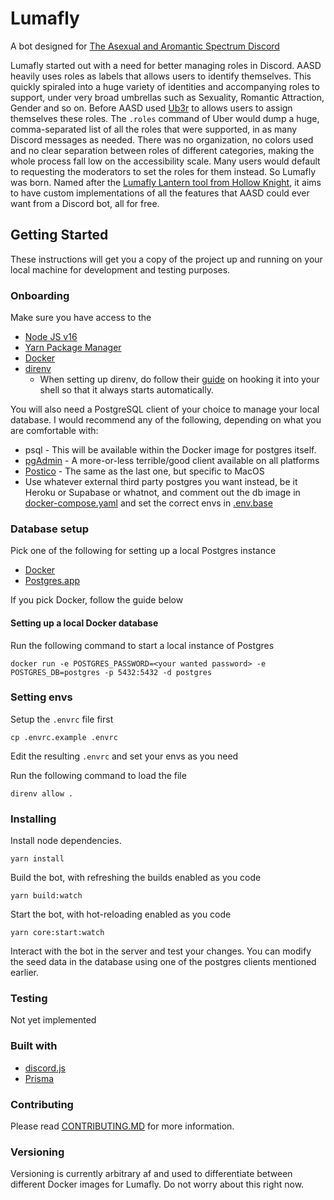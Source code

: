 # Lumafly

A bot designed for [The Asexual and Aromantic Spectrum Discord](https://discord.gg/aasd)

Lumafly started out with a need for better managing roles in Discord. AASD heavily uses roles as labels that allows users to identify themselves. This quickly spiraled into a huge variety of identities and accompanying roles to support, under very broad umbrellas such as Sexuality, Romantic Attraction, Gender and so on. Before AASD used [Ub3r](https://ub3r-b0t.com/) to allows users to assign themselves these roles. The `.roles` command of Uber would dump a huge, comma-separated list of all the roles that were supported, in as many Discord messages as needed. There was no organization, no colors used and no clear separation between roles of different categories, making the whole process fall low on the accessibility scale. Many users would default to requesting the moderators to set the roles for them instead. So Lumafly was born. Named after the [Lumafly Lantern tool from Hollow Knight](https://hollowknight.fandom.com/wiki/Lumafly_Lantern), it aims to have custom implementations of all the features that AASD could ever want from a Discord bot, all for free.

## Getting Started

These instructions will get you a copy of the project up and running on your local machine for development and testing purposes.

### Onboarding

Make sure you have access to the

- [Node JS v16](https://nodejs.org/en/)
- [Yarn Package Manager](https://yarnpkg.com/getting-started)
- [Docker](https://www.docker.com/get-started/)
- [direnv](https://direnv.net/)
  - When setting up direnv, do follow their [guide](https://direnv.net/docs/hook.html) on hooking it into your shell so that it always starts automatically.

You will also need a PostgreSQL client of your choice to manage your local database. I would recommend any of the following, depending on what you are comfortable with:

- psql - This will be available within the Docker image for postgres itself.
- [pgAdmin](https://www.pgadmin.org/download/) - A more-or-less terrible/good client available on all platforms
- [Postico](https://eggerapps.at/postico/) - The same as the last one, but specific to MacOS
- Use whatever external third party postgres you want instead, be it Heroku or Supabase or whatnot, and comment out the db image in [docker-compose.yaml](./docker-compose.yaml) and set the correct envs in [.env.base](./.env.base)

### Database setup

Pick one of the following for setting up a local Postgres instance

- [Docker](https://www.docker.com/products/docker-desktop/)
- [Postgres.app](https://postgresapp.com/)

If you pick Docker, follow the guide below

#### Setting up a local Docker database

Run the following command to start a local instance of Postgres

```
docker run -e POSTGRES_PASSWORD=<your wanted password> -e POSTGRES_DB=postgres -p 5432:5432 -d postgres
```

### Setting envs

Setup the `.envrc` file first

```
cp .envrc.example .envrc
```

Edit the resulting `.envrc` and set your envs as you need

Run the following command to load the file

```
direnv allow .
```

### Installing

Install node dependencies.

```
yarn install
```

Build the bot, with refreshing the builds enabled as you code

```
yarn build:watch
```

Start the bot, with hot-reloading enabled as you code

```
yarn core:start:watch
```

Interact with the bot in the server and test your changes. You can modify the seed data in the database using one of the postgres clients mentioned earlier.

### Testing

Not yet implemented

### Built with

- [discord.js](https://discord.js.org/#/)
- [Prisma](https://www.prisma.io/)

### Contributing

Please read [CONTRIBUTING.MD](./CONTRIBUTING.MD) for more information.

### Versioning

Versioning is currently arbitrary af and used to differentiate between different Docker images for Lumafly. Do not worry about this right now.
